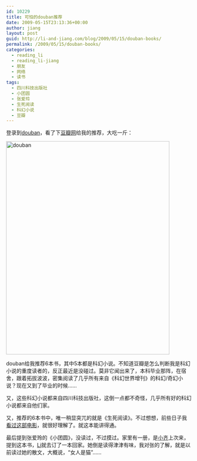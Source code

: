 ```yaml
---
id: 10229
title: 可怕的douban推荐
date: 2009-05-15T23:13:36+00:00
author: jiang
layout: post
guid: http://li-and-jiang.com/blog/2009/05/15/douban-books/
permalink: /2009/05/15/douban-books/
categories:
  - reading_li
  - reading_li-jiang
  - 朋友
  - 网络
  - 读书
tags:
  - 四川科技出版社
  - 小团圆
  - 张爱玲
  - 生死阅读
  - 科幻小说
  - 豆瓣
---
```

登录到<a href="http://www.douban.com/people/Hucius/" target="_blank">douban</a>，看了下<a href="http://www.douban.com/" target="_blank">豆瓣网</a>给我的推荐，大吃一斤：

[<img title="douban" style="border-top-width: 0px; display: inline; border-left-width: 0px; border-bottom-width: 0px; border-right-width: 0px" height="581" alt="douban" src="http://jiangtanghu.com/cn/wp-content/uploads/2009/05/douban-thumb.png" width="444" border="0" />](http://jiangtanghu.com/cn/wp-content/uploads/2009/05/douban.png) 

douban给我推荐6本书，其中5本都是科幻小说。不知道豆瓣是怎么判断我是科幻小说的重度读者的，反正最近是没碰过。莫非它闻出来了，本科毕业那阵，在宿舍，跟着拓拔波波，密集阅读了几乎所有来自《科幻世界增刊》的科幻/奇幻小说？现在又到了毕业的时候……

又，这些科幻小说都来自四川科技出版社，这倒一点都不奇怪，几乎所有好的科幻小说都来自他们家。

又，推荐的6本书中，唯一稍显突兀的就是《生死阅读》。不过想想，前些日子我<a href="http://li-and-jiang.com/blog/2009/03/24/状态更新-离职和刺杀希特勒/" target="_blank">看过这部电影</a>，就很好理解了。就这本能讲得通。

最后提到张爱玲的《小团圆》，没读过，不过摸过。家里有一册，是<a href="http://achyia.spaces.live.com/" target="_blank">小齐</a>上次来，提到这本书，<a href="http://li-and-jiang.com/blog/author/li/" target="_blank">Li</a>就去订了一本回家。她倒是读得津津有味，我对张的了解，就是以前读过她的散文，大概说，“女人是猫”……